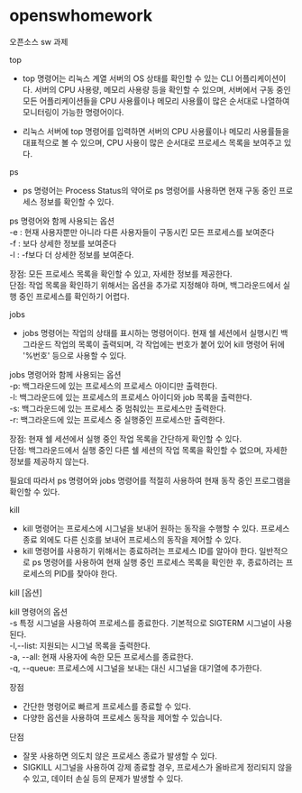 # openswhomework
오픈소스 sw 과제 

top 
- top 명령어는 리눅스 계열 서버의 OS 상태를 확인할 수 있는 CLI 어플리케이션이다. 서버의 CPU 사용량, 메모리 사용량 등을 확인할 수 있으며, 서버에서 구동 중인 모든 어플리케이션들을 CPU 사용률이나 메모리 사용률이 많은 순서대로 나열하여 모니터링이 가능한 명령어이다.<br/>

- 리눅스 서버에 top 명령어를 입력하면 서버의 CPU 사용률이나 메모리 사용률들을 대표적으로 볼 수 있으며, CPU 사용이 많은 순서대로 프로세스 목록을 보여주고 있다. <br/>


ps <br/>
- ps 명령어는 Process Status의 약어로 ps 명령어를 사용하면 현재 구동 중인 프로세스 정보를 확인할 수 있다.<br/>

ps 명령어와 함께 사용되는 옵션<br/>
-e : 현재 사용자뿐만 아니라 다른 사용자들이 구동시킨 모든 프로세스를 보여준다<br/>
-f : 보다 상세한 정보를 보여준다<br/>
-l : -f보다 더 상세한 정보를 보여준다. <br/>

장점: 모든 프로세스 목록을 확인할 수 있고, 자세한 정보를 제공한다. <br/>
단점: 작업 목록을 확인하기 위해서는 옵션을 추가로 지정해야 하며, 백그라운드에서 실행 중인 프로세스를 확인하기 어렵다. <br/>

jobs<br/>
- jobs 명령어는 작업의 상태를 표시하는 명령어이다. 현재 쉘 세션에서 실행시킨 백그라운드 작업의 목록이 출력되며, 각 작업에는 번호가 붙어 있어 kill 명령어 뒤에 '%번호' 등으로 사용할 수 있다.<br/>

jobs 명령어와 함께 사용되는 옵션<br/>
-p: 백그라운드에 있는 프로세스의 프로세스 아이디만 출력한다.<br/>
-l: 백그라운드에 있는 프로세스의 프로세스 아이디와 job 목록을 출력한다.<br/>
-s: 백그라운드에 있는 프로세스 중 멈춰있는 프로세스만 출력한다.<br/>
-r: 백그라운드에 있는 프로세스 중 실행중인 프로세스만 출력한다. <br/>

장점: 현재 쉘 세션에서 실행 중인 작업 목록을 간단하게 확인할 수 있다.<br/>
단점: 백그라운드에서 실행 중인 다른 쉘 세션의 작업 목록을 확인할 수 없으며, 자세한 정보를 제공하지 않는다.<br/>

필요데 따라서 ps 명령어와 jobs 명령어를 적절히 사용하여 현재 동작 중인 프로그램을 확인할 수 있다.<br/> 

kill<br/>
- kill 명령어는 프로세스에 시그널을 보내어 원하는 동작을 수행할 수 있다. 프로세스 종료 외에도 다른 신호를 보내어 프로세스의 동작을 제어할 수 있다.<br/>
- kill 명령어를 사용하기 위해서는 종료하려는 프로세스 ID를 알아야 한다. 일반적으로 ps 명령어를 사용하여 현재 실행 중인 프로세스 목록을 확인한 후, 종료하려는 프로세스의 PID를 찾아야 한다.<br/>

kill [옵션] <PID><br/>

kill 명령어의 옵션 <br/>
-s 특정 시그널을 사용하여 프로세스를 종료한다. 기본적으로 SIGTERM 시그널이 사용된다.<br/>
-l,--list: 지원되는 시그널 목록을 출력한다.<br/>
-a, --all: 현재 사용자에 속한 모든 프로세스를 종료한다.<br/>
-q, --queue: 프로세스에 시그널을 보내는 대신 시그널을 대기열에 추가한다.<br/>

장점<br/>
- 간단한 명령어로 빠르게 프로세스를 종료할 수 있다.<br/>
- 다양한 옵션을 사용하여 프로세스 동작을 제어할 수 있습니다.<br/>

단점<br/>
- 잘못 사용하면 의도치 않은 프로세스 종료가 발생할 수 있다.<br/>
- SIGKILL 시그널을 사용하여 강제 종료할 경우, 프로세스가 올바르게 정리되지 않을 수 있고, 데이터 손실 등의 문제가 발생할 수 있다.<br/>



